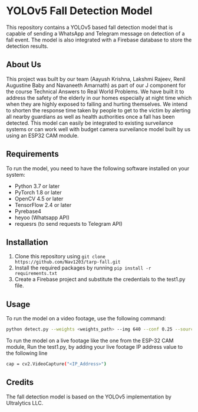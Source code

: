 # YOLOv5 Fall Detection Model

This repository contains a YOLOv5 based fall detection model that is capable of sending a WhatsApp and Telegram message on detection of a fall event. The model is also integrated with a Firebase database to store the detection results.

## About Us
This project was built by our team (Aayush Krishna, Lakshmi Rajeev, Renil Augustine Baby and Navaneeth Amarnath) as part of our J component for the course Technical Answers to Real World Problems. We have built it to address the safety of the elderly in our homes especially at night time which when they are highly exposed to falling and hurting themselves. We intend to shorten the response time taken by people to get to the victim by alerting all nearby guardians as well as health authorities once a fall has been detected. This model can easily be integrated to existing surveilance systems or can work well with budget camera surveilance model built by us using an ESP32 CAM module.

## Requirements

To run the model, you need to have the following software installed on your system:

- Python 3.7 or later
- PyTorch 1.8 or later
- OpenCV 4.5 or later
- TensorFlow 2.4 or later
- Pyrebase4
- heyoo (Whatsapp API)
- requesrs (to send requests to Telegram API)

## Installation

1. Clone this repository using `git clone https://github.com/Nav1203/tarp-fall.git`
2. Install the required packages by running `pip install -r requirements.txt`
3. Create a Firebase project and substitute the credentials to the test1.py file.

## Usage

To run the model on a video footage, use the following command:

```bash
python detect.py --weights <weights_path> --img 640 --conf 0.25 --source <video_path>
```

To run the model on a live footage like the one from the ESP-32 CAM module,
Run the test1.py, by adding your live footage IP address value to the following line

```bash
cap = cv2.VideoCapture("<IP_Address>")
```

## Credits

The fall detection model is based on the YOLOv5 implementation by Ultralytics LLC.
